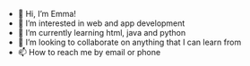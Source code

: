 - 👋 Hi, I’m Emma!
- 👀 I’m interested in web and app development
- 🌱 I’m currently learning html, java and python
- 💞️ I’m looking to collaborate on anything that I can learn from
- 📫 How to reach me by email or phone

<!---
ewaltho/ewaltho is a ✨ special ✨ repository because its `README.md` (this file) appears on your GitHub profile.
You can click the Preview link to take a look at your changes.
--->
